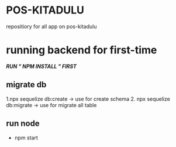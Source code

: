 # POS-KITADULU

repositiory for all app on pos-kitadulu

# running backend for first-time

**_RUN " NPM INSTALL " FIRST_**

## migrate db

1.npx sequelize db:create -> use for create schema 2. npx sequelize db:migrate -> use for migrate all table

## run node

- npm start

